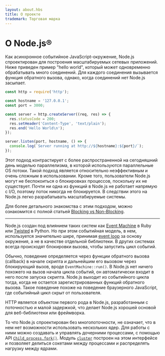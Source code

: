```yaml
---
layout: about.hbs
title: О проекте
trademark: Торговая марка
---
```


# О Node.js®

Как асинхронное событийное JavaScript-окружение, Node.js спроектирован для построения
масштабируемых сетевых приложений. Ниже приведен пример "hello world", который
может одновременно обрабатывать много соединений. Для каждого соединения вызывается
функция обратного вызова, однако, когда соединений нет Node.js засыпает.

```javascript
const http = require('http');

const hostname = '127.0.0.1';
const port = 3000;

const server = http.createServer((req, res) => {
  res.statusCode = 200;
  res.setHeader('Content-Type', 'text/plain');
  res.end('Hello World\n');
});

server.listen(port, hostname, () => {
  console.log(`Server running at http://${hostname}:${port}/`);
});
```

Этот подход контрастирует с более распространенной на сегодняшний день моделью параллелизма, в которой
используются параллельные OS потоки. Такой подход является относительно неэффективным и очень сложным
в использовании. Кроме того, пользователи Node.js могут не беспокоиться о блокировках процессов,
поскольку их не существует. Почти ни одна из функций в Node.js не работает напрямую с I/O,
поэтому поток никогда не блокируется. В следствии этого на Node.js легко разрабатывать масштабируемые системы.

Для более детального знакомства с этим подходом, можно ознакомится с полной статьей [Blocking vs Non-Blocking][].

---

Node.js создан под влиянием таких систем как [Event Machine][] в Ruby или
[Twisted][] в Python. Но при этом событийная модель, в нем, используется значительно шире, принимая
[event loop][] за основу окружения, а не в качестве отдельной библиотеки. В других системах всегда происходят
блокировки вызова, чтобы запустить цикл событий.

Обычно, поведение определяется через функции обратного вызова (callback) в начале
скрипта и дальнейшим его вызовом через блокирующий вызов, вроде `EventMachine::run()`.
В Node.js нет ничего похожего на вызов начала цикла событий, он автоматически входит в него после запуска скрипта.
Node.js выходит из событийного цикла тогда, когда не остается зарегистрированных функций обратного вызова.
Такое поведение похоже на поведение браузерного JavaScript, где событийный цикл скрыт от пользователя.

HTTP является объектом первого рода в Node.js, разработанным с поточностью и малой задержкой, что делает Node.js
хорошей основой для веб-библиотеки или фреймворка.

То что Node.js спроектирован без многопоточности, не означает, что в нем нет возможности
использовать нескольких ядер. Для работы с ними можно создавать и управлять дочерними процессами,
с помощью API [`Child_process.fork()`][]. Модуль [`cluster`][] построен на этом интерфейсе и позволяет делиться сокетами
между процессами и распределять нагрузку между ядрами.

[blocking vs non-blocking]: /ru/docs/guides/blocking-vs-non-blocking/
[`child_process.fork()`]: https://nodejs.org/api/child_process.html#child_process_child_process_fork_modulepath_args_options
[`cluster`]: https://nodejs.org/api/cluster.html
[event loop]: /ru/docs/guides/event-loop-timers-and-nexttick/
[event machine]: https://github.com/eventmachine/eventmachine
[twisted]: https://twistedmatrix.com/trac/
